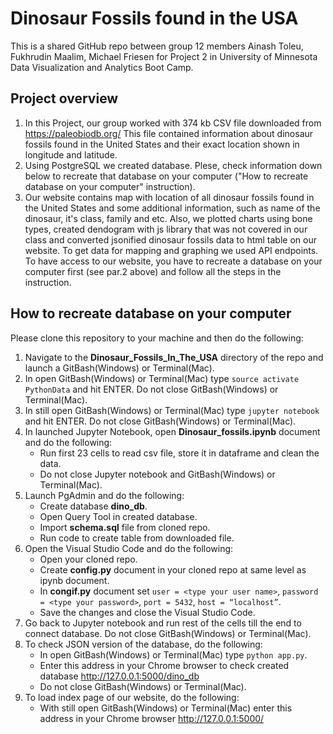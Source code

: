 # Dinosaur Fossils found in the USA
This is a shared GitHub repo between group 12 members Ainash Toleu, Fukhrudin Maalim, Michael Friesen for Project 2 in University of Minnesota Data Visualization and Analytics Boot Camp.

## Project overview
1. In this Project, our group worked with 374 kb CSV file downloaded from https://paleobiodb.org/ This file contained information about dinosaur fossils found in the United States and their exact location shown in longitude and latitude.
1. Using PostgreSQL we created database. Plese, check information down below to recreate that database on your computer ("How to recreate database on your computer" instruction).
1.  Our website contains map with location of all dinosaur fossils found in the United States and some additional information, such as name of the dinosaur, it's class, family and etc. Also, we plotted charts using bone types, created dendogram with js library that was not covered in our class and converted jsonified dinosaur fossils data to html table on our website. To get data for mapping and graphing we used API endpoints. To have access to our website, you have to recreate a database on your computer first (see par.2 above) and follow all the steps in the instruction.

## How to recreate database on your computer

Please clone this repository to your machine and then do the following:
1. Navigate to the **Dinosaur_Fossils_In_The_USA** directory of the repo and launch a GitBash(Windows) or Terminal(Mac).
1.  In open GitBash(Windows) or Terminal(Mac) type `source activate PythonData` and hit ENTER. Do not close GitBash(Windows) or Terminal(Mac).
1. In still open GitBash(Windows) or Terminal(Mac) type `jupyter notebook` and hit ENTER. Do not close GitBash(Windows) or Terminal(Mac).
1. In launched Jupyter Notebook, open **Dinosaur_fossils.ipynb** document and do the following:
    * Run first 23 cells to read csv file, store it in dataframe and clean the data. 
    * Do not close Jupyter notebook and GitBash(Windows) or Terminal(Mac).
1. Launch PgAdmin and do the following:
    * Create database **dino_db**.
    * Open Query Tool in created database.
    * Import **schema.sql** file from cloned repo.
    * Run code to create table from downloaded file.
1. Open the Visual Studio Code and do the following:
    * Open your cloned repo.
    * Create **config.py** document in your cloned repo at same level as ipynb document. 
    * In **congif.py** document set `user = <type your user name>`, `password = <type your password>`, `port = 5432`, `host = “localhost”`.
    * Save the changes and close the Visual Studio Code.
1. Go back to Jupyter notebook and run rest of the cells till the end to connect database. Do not close GitBash(Windows) or Terminal(Mac).
1. To check JSON version of the database, do the following:
	* In open GitBash(Windows) or Terminal(Mac) type `python app.py`.
	* Enter this address in your Chrome browser to check created database http://127.0.0.1:5000/dino_db
    * Do not close GitBash(Windows) or Terminal(Mac).
1. To load index page of our website, do the following:
    * With still open GitBash(Windows) or Terminal(Mac) enter this address in your Chrome browser http://127.0.0.1:5000/
   

